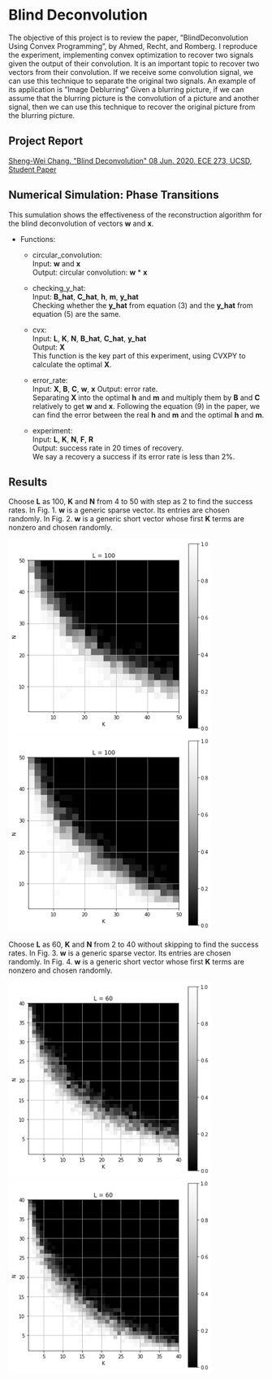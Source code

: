 # Blind Deconvolution

The objective of this project is to review the paper, ”BlindDeconvolution Using Convex Programming”, by Ahmed, Recht, and Romberg. I reproduce the experiment, implementing convex optimization to recover two signals given the output of their convolution. It is an important topic to recover two vectors from their convolution. If we receive some convolution signal, we can use this technique to separate the original two signals. An example of its application is ”Image Deblurring” Given a blurring picture, if we can assume that the blurring picture is the convolution of a picture and another signal, then we can use this technique to recover the original picture from the blurring picture.

## Project Report
[Sheng-Wei Chang. "Blind Deconvolution" 08 Jun. 2020. ECE 273, UCSD, Student Paper](/blind_deconvolution.pdf)

## Numerical Simulation: Phase Transitions
This sumulation shows the effectiveness of the reconstruction algorithm for the blind deconvolution of vectors **w** and **x**.

- Functions:
  - circular_convolution:\
    Input: **w** and **x**\
    Output: circular convolution: **w** * **x**

  - checking_y_hat:\
    Input: **B_hat**, **C_hat**, **h**, **m**, **y_hat**\
    Checking whether the **y_hat** from equation (3) and the **y_hat** from equation (5) are the same.

  - cvx:\
    Input: **L**, **K**, **N**, **B_hat**, **C_hat**, **y_hat**\
    Output: **X**\
    This function is the key part of this experiment, using CVXPY to calculate the optimal **X**.

  - error_rate:\
    Input: **X**, **B**, **C**, **w**, **x**
    Output: error rate.\
    Separating **X** into the optimal **h** and **m** and multiply them by **B** and **C** relatively to get **w** and **x**. Following the equation (9) in the paper, we can find the error between the real **h** and **m** and the optimal **h** and **m**.

  - experiment:\
    Input: **L**, **K**, **N**, **F**, **R**\
    Output: success rate in 20 times of recovery.\
    We say a recovery a success if its error rate is less than $2\%$.

## Results
Choose **L** as 100, **K** and **N** from 4 to 50 with step as 2 to find the success rates. In Fig. 1. **w** is a generic sparse vector. Its entries are chosen randomly. In Fig. 2. **w** is a generic short vector whose first **K** terms are nonzero and chosen randomly.

<p float="left">
  <img src="/Result/(a100).png" width="400">
  <img src="/Result/(b100).png" width="400">
</p>

Choose **L** as 60, **K** and **N** from 2 to 40 without skipping to find the success rates. In Fig. 3. **w** is a generic sparse vector. Its entries are chosen randomly. In Fig. 4. **w** is a generic short vector whose first **K** terms are nonzero and chosen randomly.

<p float="left">
  <img src="/Result/(a60).png" width="400">
  <img src="/Result/(b60).png" width="400">
</p>
